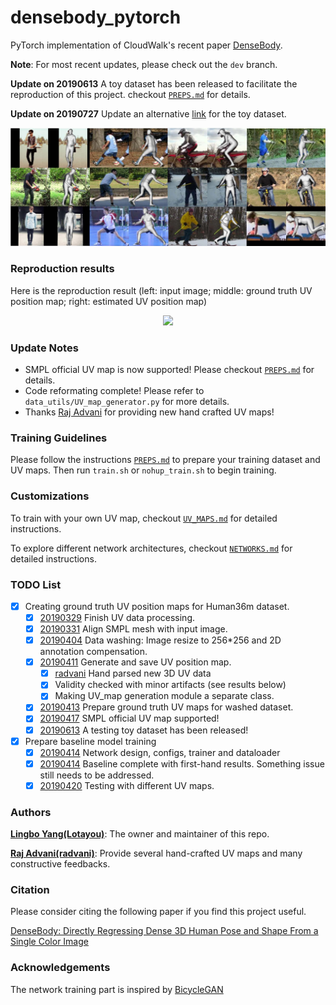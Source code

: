 # densebody_pytorch
PyTorch implementation of CloudWalk's recent paper [DenseBody](https://arxiv.org/abs/1903.10153v3).

**Note**: For most recent updates, please check out the `dev` branch.

**Update on 20190613** A toy dataset has been released to facilitate the reproduction of this project. checkout [`PREPS.md`](PREPS.md) for details.

**Update on 20190727** Update an alternative [link](https://drive.google.com/open?id=1ssuUje20x1PS5qYwbg1AAloDsVwF1eTW) for the toy dataset.


![paper teaser](teaser/teaser.jpg)

### Reproduction results

Here is the reproduction result (left: input image; middle: ground truth UV position map; right: estimated UV position map)

<div align="center">
  <img src="https://user-images.githubusercontent.com/33449901/56275710-cce07800-6133-11e9-9507-cfc347a51006.png" width="800px" />
</div>

### Update Notes
- SMPL official UV map is now supported! Please checkout [`PREPS.md`](PREPS.md) for details.
- Code reformating complete! Please refer to `data_utils/UV_map_generator.py` for more details.
- Thanks [Raj Advani](https://github.com/radvani) for providing new hand crafted UV maps!

### Training Guidelines
Please follow the instructions [`PREPS.md`](PREPS.md) to prepare your training dataset and UV maps. Then run `train.sh` or `nohup_train.sh` to begin training. 

### Customizations

To train with your own UV map, checkout [`UV_MAPS.md`](UV_MAPS.md) for detailed instructions.

To explore different network architectures, checkout [`NETWORKS.md`](NETWORKS.md) for detailed instructions.

### TODO List
- [x] Creating ground truth UV position maps for Human36m dataset.
    - [x] [20190329]() Finish UV data processing.
    - [x] [20190331]() Align SMPL mesh with input image.
    - [x] [20190404]() Data washing: Image resize to 256*256 and 2D annotation compensation.
    - [x] [20190411]() Generate and save UV position map.
        - [x] [radvani](https://github.com/radvani) Hand parsed new 3D UV data
        - [x] Validity checked with minor artifacts (see results below)
        - [x] Making UV_map generation module a separate class.
    - [x] [20190413]() Prepare ground truth UV maps for washed dataset.
    - [x] [20190417]() SMPL official UV map supported!
    - [x] [20190613]() A testing toy dataset has been released!
    
- [x] Prepare baseline model training
    - [x] [20190414]() Network design, configs, trainer and dataloader
    - [x] [20190414]() Baseline complete with first-hand results. Something issue still needs to be addressed.
    - [x] [20190420]() Testing with different UV maps.

### Authors
**[Lingbo Yang(Lotayou)](https://github.com/Lotayou)**: The owner and maintainer of this repo.

**[Raj Advani(radvani)](https://github.com/radvani)**: Provide several hand-crafted UV maps and many constructive feedbacks.

### Citation
Please consider citing the following paper if you find this project useful.

[DenseBody: Directly Regressing Dense 3D Human Pose and Shape From a Single Color Image](https://arxiv.org/abs/1903.10153v3)

### Acknowledgements
The network training part is inspired by [BicycleGAN](https://github.com/junyanz/BicycleGAN)
